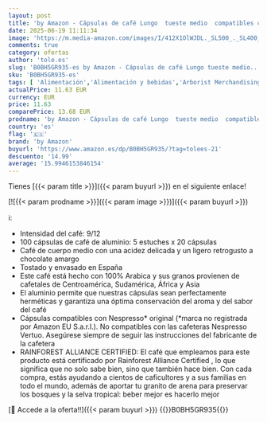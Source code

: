 ```yaml
---
layout: post
title: 'by Amazon - Cápsulas de café Lungo  tueste medio  compatibles con Nespresso  100 unidades  5 paquetes de 20  certificado Rainforest Alliance'
date: 2025-06-19 11:11:34
image: 'https://m.media-amazon.com/images/I/412X1OlWJDL._SL500_._SL400_.jpg'
comments: true
category: ofertas
author: 'tole.es'
slug: 'B0BH5GR935-es by Amazon - Cápsulas de café Lungo tueste medio...'
sku: 'B0BH5GR935-es'
tags: [ 'Alimentación','Alimentación y bebidas','Arborist Merchandising Root','Café','Café para Nespresso','Café para máquinas Nespresso','Café, té y bebidas','Cápsulas de café','Marcas Amazon: Alimentación','Novedades en Alimentación y bebidas','Self Service','Special Features Stores','by amazon','dd53b5bc-bcd1-4c9b-ab43-793ed912ccdd_0','dd53b5bc-bcd1-4c9b-ab43-793ed912ccdd_2401','dd53b5bc-bcd1-4c9b-ab43-793ed912ccdd_3001','dd53b5bc-bcd1-4c9b-ab43-793ed912ccdd_4101','dd53b5bc-bcd1-4c9b-ab43-793ed912ccdd_483002','dd53b5bc-bcd1-4c9b-ab43-793ed912ccdd_6001','dd53b5bc-bcd1-4c9b-ab43-793ed912ccdd_8601','dd53b5bc-bcd1-4c9b-ab43-793ed912ccdd_8801','dd53b5bc-bcd1-4c9b-ab43-793ed912ccdd_901','nespresso','🇪🇸', ]
actualPrice: 11.63 EUR
currency: EUR
price: 11.63
comparePrice: 13.68 EUR
prodname: 'by Amazon - Cápsulas de café Lungo  tueste medio  compatibles con Nespresso  100 unidades  5 paquetes de 20  certificado Rainforest Alliance'
country: 'es'
flag: '🇪🇸'
brand: 'by Amazon'
buyurl: 'https://www.amazon.es/dp/B0BH5GR935/?tag=tolees-21'
descuento: '14.99'
average: '15.9946153846154'
---
```


Tienes [{{< param title >}}]({{< param buyurl >}}) en el siguiente enlace!

[![{{< param prodname >}}]({{< param image >}})]({{< param buyurl >}})

ℹ️:

- Intensidad del café: 9/12
- 100 cápsulas de café de aluminio: 5 estuches x 20 cápsulas
- Café de cuerpo medio con una acidez delicada y un ligero retrogusto a chocolate amargo
- Tostado y envasado en España
- Este café está hecho con 100% Arabica y sus granos provienen de cafetales de Centroamérica, Sudamérica, África y Asia
- El aluminio permite que nuestras cápsulas sean perfectamente herméticas y garantiza una óptima conservación del aroma y del sabor del café
- Cápsulas compatibles con Nespresso* original (*marca no registrada por Amazon EU S.a.r.l.). No compatibles con las cafeteras Nespresso Vertuo. Asegúrese siempre de seguir las instrucciones del fabricante de la cafetera
- RAINFOREST ALLIANCE CERTIFIED: El café que empleamos para este producto está certificado por Rainforest Alliance Certified , lo que significa que no solo sabe bien, sino que también hace bien. Con cada compra, estás ayudando a cientos de caficultores y a sus familias en todo el mundo, además de aportar tu granito de arena para preservar los bosques y la selva tropical: beber mejor es hacerlo mejor

[🛒 Accede a la oferta!!]({{< param buyurl >}})
{{<world>}}B0BH5GR935{{</world>}}
